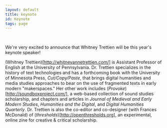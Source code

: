 ```yaml
---
layout: default
title: keynote
id: Keynote
tags: page
---
```


<br/>

We're very excited to announce that Whitney Trettien will be this year's keynote speaker! 

(Whitney Trettien)[http://whitneyannetrettien.com/] is Assistant Professor of English at the University of Pennsylvania. Dr. Trettien specializes in the history of text technologies and has a forthcoming book with the University of Minnesota Press, *Cut/Copy/Paste*, that brings digital humanities and media studies approaches to bear on the use of fragmented texts in early modern "makerspaces." Her other work includes (*Provoke*)[http://soundboxproject.com/], a web-based collection of sound studies scholarship, and chapters and articles in *Journal of Medieval and Early Modern Studies*, *Humanities and the Digital*, and *Digital Humanities Quarterly*. Dr. Trettien is also the co-editor and co-designer (with Frances McDonald) of (*thresholds*)[http://openthresholds.org], an experimental, online zine for creative & critical scholarship.

